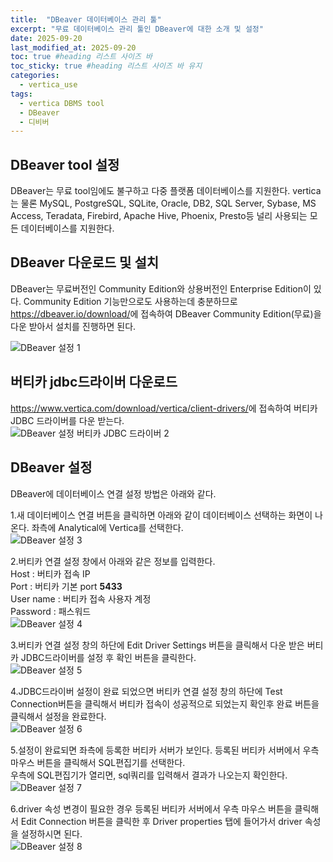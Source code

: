 ```yaml
---
title:  "DBeaver 데이터베이스 관리 툴"
excerpt: "무료 데이터베이스 관리 툴인 DBeaver에 대한 소개 및 설정"
date: 2025-09-20
last_modified_at: 2025-09-20
toc: true #heading 리스트 사이즈 바
toc_sticky: true #heading 리스트 사이즈 바 유지
categories:
  - vertica_use
tags:
  - vertica DBMS tool
  - DBeaver
  - 디비버
---
```


## DBeaver tool 설정
DBeaver는 무료 tool임에도 불구하고 다중 플랫폼 데이터베이스를 지원한다. vertica는 물론 MySQL, PostgreSQL, SQLite, Oracle, DB2, SQL Server, Sybase, MS Access, Teradata, Firebird, Apache Hive, Phoenix, Presto등 널리 사용되는 모든 데이터베이스를 지원한다.  

## DBeaver 다운로드 및 설치
DBeaver는 무료버전인 Community Edition와 상용버전인 Enterprise Edition이 있다. Community Edition 기능만으로도 사용하는데 충분하므로 <https://dbeaver.io/download/>에 접속하여 DBeaver Community Edition(무료)을 다운 받아서 설치를 진행하면 된다.  

![DBeaver 설정 1](../img/vertica_use_1025_01.png)


## 버티카 jdbc드라이버 다운로드
<https://www.vertica.com/download/vertica/client-drivers/>에 접속하여 버티카 JDBC 드라이버를 다운 받는다.  
![DBeaver 설정 버티카 JDBC 드라이버 2](../img/vertica_use_1025_02.png)


## DBeaver 설정
DBeaver에 데이터베이스 연결 설정 방법은 아래와 같다.  

1.새 데이터베이스 연결 버튼을 클릭하면 아래와 같이 데이터베이스 선택하는 화면이 나온다. 좌측에 Analytical에 Vertica를 선택한다.  
![DBeaver 설정 3](../img/vertica_use_1025_03.png)

2.버티카 연결 설정 창에서 아래와 같은 정보를 입력한다.  
Host : 버티카 접속 IP  
Port : 버티카 기본 port **5433**  
User name : 버티카 접속 사용자 계정  
Password : 패스워드  
![DBeaver 설정 4](../img/vertica_use_1025_04.png)

3.버티카 연결 설정 창의 하단에 Edit Driver Settings 버튼을 클릭해서 다운 받은 버티카 JDBC드라이버를 설정 후 확인 버튼을 클릭한다.  
![DBeaver 설정 5](../img/vertica_use_1025_05.png)

4.JDBC드라이버 설정이 완료 되었으면 버티카 연결 설정 창의 하단에 Test Connection버튼을 클릭해서 버티카 접속이 성공적으로 되었는지 확인후 완료 버튼을 클릭해서 설정을 완료한다.  
![DBeaver 설정 6](../img/vertica_use_1025_06.png)

5.설정이 완료되면 좌측에 등록한 버티카 서버가 보인다. 등록된 버티카 서버에서 우측 마우스 버튼을 클릭해서 SQL편집기를 선택한다.  
우측에 SQL편집기가 열리면, sql쿼리를 입력해서 결과가 나오는지 확인한다.  
![DBeaver 설정 7](../img/vertica_use_1025_07.png)

6.driver 속성 변경이 필요한 경우 등록된 버티카 서버에서 우측 마우스 버튼을 클릭해서 Edit Connection 버튼을 클릭한 후 Driver properties 탭에 들어가서 driver 속성을 설정하시면 된다.  
![DBeaver 설정 8](../img/vertica_use_1025_08.png)

